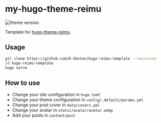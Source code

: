 # my-hugo-theme-reimu

<img alt="theme version" src="https://img.shields.io/badge/dynamic/json?url=https%3A%2F%2Fraw.githubusercontent.com%2FD-Sketon%2Fhugo-theme-reimu%2Frefs%2Fheads%2Fmain%2Fpackage.json&query=%24.version&label=theme">

Template for [hugo-theme-reimu](https://github.com/D-Sketon/hugo-theme-reimu)

## Usage

```bash
git clone https://github.com/D-Sketon/hugo-reimu-template --recursive
cd hugo-reimu-template
hugo serve
```

## How to use

- Change your site configuration in `hugo.toml`
- Change your theme configuration in `config/_default/params.yml`
- Change your post cover in `data/covers.yml`
- Change your avatar in `static/avatar/avatar.webp`
- Add your posts in `content/post`
